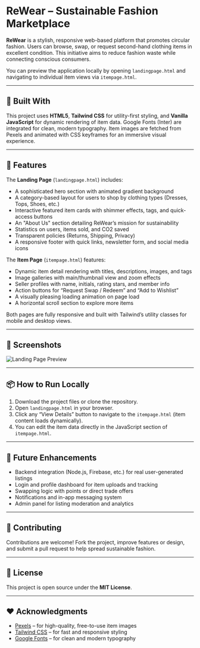 # ReWear – Sustainable Fashion Marketplace

**ReWear** is a stylish, responsive web-based platform that promotes circular fashion. Users can browse, swap, or request second-hand clothing items in excellent condition. This initiative aims to reduce fashion waste while connecting conscious consumers.

You can preview the application locally by opening `landingpage.html` and navigating to individual item views via `itempage.html`.

---

## 🧰 Built With

This project uses **HTML5**, **Tailwind CSS** for utility-first styling, and **Vanilla JavaScript** for dynamic rendering of item data. Google Fonts (Inter) are integrated for clean, modern typography. Item images are fetched from Pexels and animated with CSS keyframes for an immersive visual experience.

---

## 🚀 Features

The **Landing Page** (`landingpage.html`) includes:
- A sophisticated hero section with animated gradient background
- A category-based layout for users to shop by clothing types (Dresses, Tops, Shoes, etc.)
- Interactive featured item cards with shimmer effects, tags, and quick-access buttons
- An "About Us" section detailing ReWear’s mission for sustainability
- Statistics on users, items sold, and CO2 saved
- Transparent policies (Returns, Shipping, Privacy)
- A responsive footer with quick links, newsletter form, and social media icons

The **Item Page** (`itempage.html`) features:
- Dynamic item detail rendering with titles, descriptions, images, and tags
- Image galleries with main/thumbnail view and zoom effects
- Seller profiles with name, initials, rating stars, and member info
- Action buttons for “Request Swap / Redeem” and “Add to Wishlist”
- A visually pleasing loading animation on page load
- A horizontal scroll section to explore more items

Both pages are fully responsive and built with Tailwind’s utility classes for mobile and desktop views.

---

## 📸 Screenshots

![Landing Page Preview](https://images.pexels.com/photos/1536619/pexels-photo-1536619.jpeg?auto=compress&cs=tinysrgb&w=800)

---

## 📦 How to Run Locally

1. Download the project files or clone the repository.
2. Open `landingpage.html` in your browser.
3. Click any “View Details” button to navigate to the `itempage.html` (item content loads dynamically).
4. You can edit the item data directly in the JavaScript section of `itempage.html`.

---

## 🧪 Future Enhancements

- Backend integration (Node.js, Firebase, etc.) for real user-generated listings
- Login and profile dashboard for item uploads and tracking
- Swapping logic with points or direct trade offers
- Notifications and in-app messaging system
- Admin panel for listing moderation and analytics

---

## 🙌 Contributing

Contributions are welcome! Fork the project, improve features or design, and submit a pull request to help spread sustainable fashion.

---

## 📄 License

This project is open source under the **MIT License**.

---

## ❤️ Acknowledgments

- [Pexels](https://www.pexels.com) – for high-quality, free-to-use item images
- [Tailwind CSS](https://tailwindcss.com) – for fast and responsive styling
- [Google Fonts](https://fonts.google.com/specimen/Inter) – for clean and modern typography
